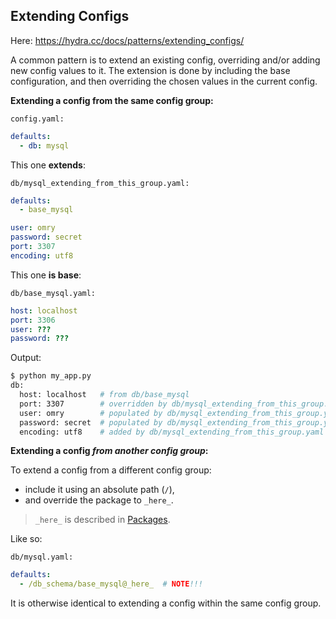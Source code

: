 ## Extending Configs

Here: https://hydra.cc/docs/patterns/extending_configs/

A common pattern is to extend an existing config, overriding and/or adding new config values to it. The extension is done by including the base configuration, and then overriding the chosen values in the current config.

**Extending a config from the same config group:**

`config.yaml:`
```yaml
defaults:
  - db: mysql 
```

This one **extends**:

`db/mysql_extending_from_this_group.yaml:`
```yaml
defaults:
  - base_mysql

user: omry
password: secret
port: 3307
encoding: utf8
```

This one **is base**:

`db/base_mysql.yaml:`
```yaml
host: localhost
port: 3306
user: ???
password: ???
```

Output:
```sh
$ python my_app.py
db:
  host: localhost   # from db/base_mysql
  port: 3307        # overridden by db/mysql_extending_from_this_group.yaml 
  user: omry        # populated by db/mysql_extending_from_this_group.yaml
  password: secret  # populated by db/mysql_extending_from_this_group.yaml
  encoding: utf8    # added by db/mysql_extending_from_this_group.yaml
```

**Extending a config *from another config group*:**

To extend a config from a different config group:
* include it using an absolute path (`/`),
* and override the package to `_here_`.

> `_here_` is described in [Packages](https://hydra.cc/docs/advanced/overriding_packages/#default-list-package-keywords).

Like so:

`db/mysql.yaml:`
```yaml
defaults:
  - /db_schema/base_mysql@_here_  # NOTE!!!
```

It is otherwise identical to extending a config within the same config group.
